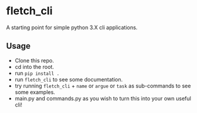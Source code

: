 # fletch_cli

A starting point for simple python 3.X cli applications.

## Usage

- Clone this repo.
- cd into the root.
- run `pip install . `
- run `fletch_cli` to see some documentation.
- try running `fletch_cli` + `name` or `argue` or `task`
as sub-commands to see some examples.
- main.py and commands.py as you wish to turn this into your own useful cli!
